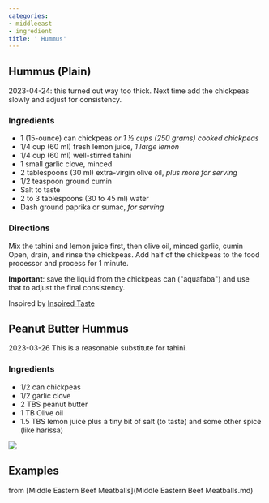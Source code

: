```yaml
---
categories:
- middleeast
- ingredient
title: ' Hummus'
---
```


## Hummus (Plain)

2023-04-24: this turned out way too thick. Next time add the chickpeas slowly and adjust for consistency.

### Ingredients

- 1 (15-ounce) can chickpeas  *or 1 ½ cups (250 grams) cooked chickpeas*
- 1/4 cup (60 ml) fresh lemon juice,  *1 large lemon*
- 1/4 cup (60 ml) well-stirred tahini 
- 1 small garlic clove, minced
- 2 tablespoons (30 ml) extra-virgin olive oil,  *plus more for serving*
- 1/2 teaspoon ground cumin
- Salt to taste
- 2 to 3 tablespoons (30 to 45 ml) water
- Dash ground paprika or sumac,  *for serving*

### Directions

Mix the tahini and lemon juice first, then olive oil, minced garlic, cumin
Open, drain, and rinse the chickpeas. Add half of the chickpeas to the food processor and process for 1 minute.

**Important**: save the liquid from the chickpeas can ("aquafaba") and use that to adjust the final consistency.

Inspired by [Inspired Taste](https://www.inspiredtaste.net/15938/easy-and-smooth-hummus-recipe/)


## Peanut Butter Hummus

2023-03-26
This is a reasonable substitute for tahini.

### Ingredients
- 1/2 can chickpeas
- 1/2 garlic clove
- 2 TBS peanut butter
- 1 TB Olive oil
- 1.5 TBS lemon juice
    plus a tiny bit of salt (to taste) and some other spice (like harissa)

![](https://sat02pap004files.storage.live.com/y4m1f12unVoBW9skvyYi4aiOfjgJq0k4G9MHha7n_xD1jRnjzGEdPv1RGQyXoDPvNPC4NS34UxELvoG3dLrlR5T8xdBv0gq91VESr7lVfkNB92vZdssC0gU0k_qj0PePFYLZT577AMuB-gWVYcocOGnAekDlINFR1op0xDUxph-7gIPNLegs2a38zVVe0Z3fKSf?width=660&height=495&cropmode=none?no.jpg)


## Examples

from [Middle Eastern Beef Meatballs](Middle Eastern Beef Meatballs.md)